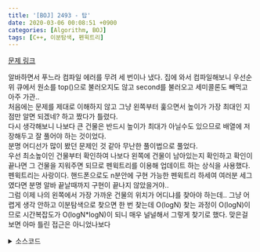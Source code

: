 ```yaml
---
title: '[BOJ] 2493 - 탑'
date: 2020-03-06 00:08:51 +0900
categories: [Algorithm, BOJ]
tags: [C++, 이분탐색, 펜윅트리]
---
```


[문제 링크](https://www.acmicpc.net/problem/2493)

알바하면서 푸느라 컴파일 에러를 무려 세 번이나 냈다. 집에 와서 컴파일해보니 우선순위 큐에서 원소를 top()으로 불러오지도 않고 second를 불러오고 세미콜론도 빼먹고 아주 가관..<br>
처음에는 문제를 제대로 이해하지 않고 그냥 왼쪽부터 훑으면서 높이가 가장 최대인 지점만 알면 되겠네? 하고 짰다가 틀렸다.<br>
다시 생각해보니 나보다 큰 건물은 반드시 높이가 최대가 아닐수도 있으므로 배열에 저장해두고 잘 풀어야 하는 것이었다.<br>
분명 어디선가 많이 봤던 문제인 것 같아 무난한 풀이법으로 풀었다.<br>
우선 최소높이인 건물부터 확인하여 나보다 왼쪽에 건물이 남아있는지 확인하고 확인이 끝나면 그 건물을 지워주면 되므로 펜윅트리를 이용해 업데이트 하는 상식을 사용했다.<br>
펜윅트리는 사랑이다. 핸드폰으로도 n분안에 구현 가능한 펜윅트리 하세여 여러분 세그였다면 분명 알바 끝날때까지 구현이 끝나지 않았을거야..<br>
그럼 이제 나의 왼쪽에서 가장 가까운 건물의 위치가 어디냐를 찾아야 하는데.. 그냥 어렵게 생각 안하고 이분탐색으로 찾으면 한 번 찾는데 O(logN) 찾는 과정이 O(logN)이므로 시간복잡도가 O(logN*logN)이 되니 매우 널널해서 그렇게 찾기로 했다. 맞은걸 보면 아마 틀린 접근은 아니었나보다<br>

<details>
  <summary> 소스코드 </summary>
    <div markdown="1">

```c++
#include <iostream>
#include <queue>
#include <algorithm>
#include <functional>
using namespace std;
typedef pair<int, int> PII;

priority_queue<PII> pq;
int tree[500005], num[500005];

void update(int val, int i) {
    while (i < 500005) {
        tree[i] += val;
        i += i & -i;
    }
}

int find(int i) {
    int rtn = 0;
    while (i > 0) {
        rtn += tree[i];
        i -= i & -i;
    }
    return rtn;
}

int main(void) {
    int n, mx = 0, idx = 0, a;
    scanf("%d", &n);
    for (int i = 1; i <= n; i++) {
        scanf("%d", &a);
        update(1, i);
        pq.push({ -a, i });
    }

    while (!pq.empty()) {
        int now = pq.top().second;
        pq.pop();
        update(-1, now);
        if (find(now - 1) == 0) {
            num[now] = 0;
        }
        else {
            int L = 1, R = now - 1;
            while (true) {
                int mid = (L + R) / 2;
                bool ck = (find(R) - find(mid)) == 0;
                if (mid == L) {
                    if (!ck) L = R;
                    break;
                }
                if (!ck)
                    L = mid;
                else R = mid;
            }
            num[now] = L;
        }
    }
    for (int i = 1; i <= n; i++)
        printf("%d ", num[i]);
    return 0;
}
```

</div>
</details>